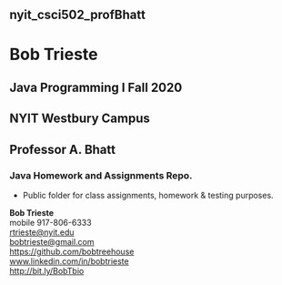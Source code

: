## nyit_csci502_profBhatt


<a id="Top"></a>

# Bob Trieste
## Java Programming I Fall 2020
## NYIT Westbury Campus
## Professor A. Bhatt


### Java Homework and Assignments Repo.

 - Public folder for class assignments, homework & testing purposes. 


    
**Bob Trieste** <br>
mobile 917-806-6333 <br>
rtrieste@nyit.edu <br>
bobtrieste@gmail.com <br>
https://github.com/bobtreehouse <br>
www.linkedin.com/in/bobtrieste <br>
http://bit.ly/BobTbio <br>
